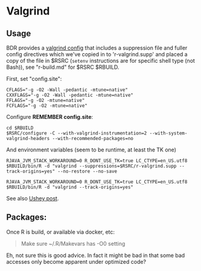 # Valgrind

## Usage

BDR provides a [valgrind config][1] that includes a suppression file and fuller
config directives which we've copied in to 'r-valgrind.supp' and placed a copy
of the file in $RSRC (`setenv` instructions are for specific shell type (not
Bash)), see "r-build.md" for $RSRC $RBUILD.

First, set "config.site":

    CFLAGS="-g -O2 -Wall -pedantic -mtune=native"
    CXXFLAGS="-g -O2 -Wall -pedantic -mtune=native"
    FFLAGS="-g -O2 -mtune=native"
    FCFLAGS="-g -O2 -mtune=native"

Configure **REMEMBER config.site**:

    cd $RBUILD
    $RSRC/configure -C --with-valgrind-instrumentation=2 --with-system-valgrind-headers --with-recommended-packages=no

And environment variables (seem to be runtime, at least the TK one)

    RJAVA_JVM_STACK_WORKAROUND=0 R_DONT_USE_TK=true LC_CTYPE=en_US.utf8 $RBUILD/bin/R -d "valgrind --suppressions=$RSRC/r-valgrind.supp --track-origins=yes" --no-restore --no-save

    RJAVA_JVM_STACK_WORKAROUND=0 R_DONT_USE_TK=true LC_CTYPE=en_US.utf8 $RBUILD/bin/R -d "valgrind --track-origins=yes"

See also [Ushey post][2].

## Packages:

Once R is build, or available via docker, etc:

> Make sure ~/.R/Makevars has -O0 setting

Eh, not sure this is good advice.  In fact it might be bad in that some bad
accesses only become apparent under optimized code?


[1]: https://www.stats.ox.ac.uk/pub/bdr/memtests/README.txt
[2]: https://kevinushey.github.io/blog/2015/04/05/debugging-with-valgrind/
